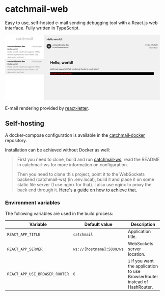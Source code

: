 # catchmail-web

Easy to use, self-hosted e-mail sending debugging tool with a React.js web interface. Fully written in TypeScript.

<p align="center">
  <img src="https://raw.githubusercontent.com/mat-sz/catchmail-web/master/screenshot.png" alt="Screenshot">
</p>

E-mail rendering provided by [react-letter](https://github.com/mat-sz/react-letter).

## Self-hosting

A docker-compose configuration is available in the [catchmail-docker](https://github.com/mat-sz/catchmail-docker) repository.

Installation can be achieved without Docker as well:

> First you need to clone, build and run [catchmail-ws](https://github.com/mat-sz/catchmail-ws), read the README in catchmail-ws for more information on configuration.
>
> Then you need to clone this project, point it to the WebSockets backend (catchmail-ws) (in .env.local), build it and place it on some static file server (I use nginx for that). I also use nginx to proxy the back end through it. [Here's a guide on how to achieve that.](https://www.nginx.com/blog/websocket-nginx/)

### Environment variables

The following variables are used in the build process:

| Variable                       | Default value             | Description                                                                 |
| ------------------------------ | ------------------------- | --------------------------------------------------------------------------- |
| `REACT_APP_TITLE`              | `catchmail`               | Application title.                                                          |
| `REACT_APP_SERVER`             | `ws://[hostname]:5000/ws` | WebSockets server location.                                                 |
| `REACT_APP_USE_BROWSER_ROUTER` | `0`                       | `1` if you want the application to use BrowserRouter instead of HashRouter. |
